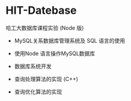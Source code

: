 # HIT-Datebase
哈工大数据库课程实验 (Node 版)

* MySQL关系数据库管理系统及 SQL 语言的使用

* 使用Node 语言操作MySQL数据库

* 数据库系统开发

* 查询处理算法的实现 (C++)

* 查询优化算法的实现 

  ​

  ​